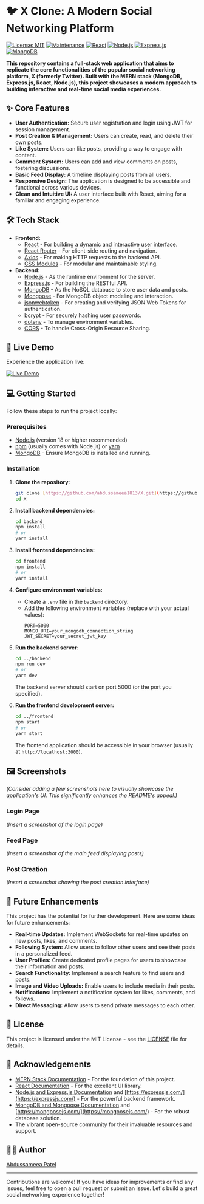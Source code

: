 # 🐦 X Clone: A Modern Social Networking Platform

[![License: MIT](https://img.shields.io/badge/License-MIT-yellow.svg)](https://opensource.org/licenses/MIT)
[![Maintenance](https://img.shields.io/badge/Maintained%3F-yes-green.svg)](https://github.com/abdussameea1813/X/graphs/commit-activity)
[![React](https://img.shields.io/badge/React-61DAFB?style=for-the-badge&logo=react&logoColor=black)](https://react.dev/)
[![Node.js](https://img.shields.io/badge/Node.js-43853D?style=for-the-badge&logo=node.js&logoColor=white)](https://nodejs.org/en/)
[![Express.js](https://img.shields.io/badge/Express.js-000000?style=for-the-badge&logo=express&logoColor=white)](https://expressjs.com/)
[![MongoDB](https://img.shields.io/badge/MongoDB-4EA94B?style=for-the-badge&logo=mongodb&logoColor=white)](https://www.mongodb.com/)

**This repository contains a full-stack web application that aims to replicate the core functionalities of the popular social networking platform, X (formerly Twitter). Built with the MERN stack (MongoDB, Express.js, React, Node.js), this project showcases a modern approach to building interactive and real-time social media experiences.**

## ✨ Core Features

* **User Authentication:** Secure user registration and login using JWT for session management.
* **Post Creation & Management:** Users can create, read, and delete their own posts.
* **Like System:** Users can like posts, providing a way to engage with content.
* **Comment System:** Users can add and view comments on posts, fostering discussions.
* **Basic Feed Display:** A timeline displaying posts from all users.
* **Responsive Design:** The application is designed to be accessible and functional across various devices.
* **Clean and Intuitive UI:** A user interface built with React, aiming for a familiar and engaging experience.

## 🛠️ Tech Stack

* **Frontend:**
    * [React](https://react.dev/) - For building a dynamic and interactive user interface.
    * [React Router](https://reactrouter.com/en/main) - For client-side routing and navigation.
    * [Axios](https://axios-http.com/docs/intro) - For making HTTP requests to the backend API.
    * [CSS Modules](https://github.com/css-modules/css-modules) - For modular and maintainable styling.
* **Backend:**
    * [Node.js](https://nodejs.org/en/) - As the runtime environment for the server.
    * [Express.js](https://expressjs.com/) - For building the RESTful API.
    * [MongoDB](https://www.mongodb.com/) - As the NoSQL database to store user data and posts.
    * [Mongoose](https://mongoosejs.com/) - For MongoDB object modeling and interaction.
    * [jsonwebtoken](https://jwt.io/) - For creating and verifying JSON Web Tokens for authentication.
    * [bcrypt](https://www.npmjs.com/package/bcrypt) - For securely hashing user passwords.
    * [dotenv](https://www.npmjs.com/package/dotenv) - To manage environment variables.
    * [CORS](https://expressjs.com/en/resources/middleware/cors.html) - To handle Cross-Origin Resource Sharing.

## 🚀 Live Demo

Experience the application live:

[![Live Demo](https://img.shields.io/badge/Live%20Demo-Visit%20Now-brightgreen)](https://x-clone-xdca.onrender.com/login)

## 💻 Getting Started

Follow these steps to run the project locally:

### Prerequisites

* [Node.js](https://nodejs.org/en/) (version 18 or higher recommended)
* [npm](https://www.npmjs.com/) (usually comes with Node.js) or [yarn](https://yarnpkg.com/)
* [MongoDB](https://www.mongodb.com/try/download/community) - Ensure MongoDB is installed and running.

### Installation

1.  **Clone the repository:**
    ```bash
    git clone [https://github.com/abdussameea1813/X.git](https://github.com/abdussameea1813/X.git)
    cd X
    ```

2.  **Install backend dependencies:**
    ```bash
    cd backend
    npm install
    # or
    yarn install
    ```

3.  **Install frontend dependencies:**
    ```bash
    cd frontend
    npm install
    # or
    yarn install
    ```

4.  **Configure environment variables:**
    * Create a `.env` file in the `backend` directory.
    * Add the following environment variables (replace with your actual values):
        ```env
        PORT=5000
        MONGO_URI=your_mongodb_connection_string
        JWT_SECRET=your_secret_jwt_key
        ```

5.  **Run the backend server:**
    ```bash
    cd ../backend
    npm run dev
    # or
    yarn dev
    ```
    The backend server should start on port 5000 (or the port you specified).

6.  **Run the frontend development server:**
    ```bash
    cd ../frontend
    npm start
    # or
    yarn start
    ```
    The frontend application should be accessible in your browser (usually at `http://localhost:3000`).

## 🖼️ Screenshots

*(Consider adding a few screenshots here to visually showcase the application's UI. This significantly enhances the README's appeal.)*

### Login Page
*(Insert a screenshot of the login page)*

### Feed Page
*(Insert a screenshot of the main feed displaying posts)*

### Post Creation
*(Insert a screenshot showing the post creation interface)*

## 🚀 Future Enhancements

This project has the potential for further development. Here are some ideas for future enhancements:

* **Real-time Updates:** Implement WebSockets for real-time updates on new posts, likes, and comments.
* **Following System:** Allow users to follow other users and see their posts in a personalized feed.
* **User Profiles:** Create dedicated profile pages for users to showcase their information and posts.
* **Search Functionality:** Implement a search feature to find users and posts.
* **Image and Video Uploads:** Enable users to include media in their posts.
* **Notifications:** Implement a notification system for likes, comments, and follows.
* **Direct Messaging:** Allow users to send private messages to each other.

## 📄 License

This project is licensed under the MIT License - see the [LICENSE](LICENSE) file for details.

## 🙏 Acknowledgements

* [MERN Stack Documentation](https://www.mongodb.com/mern-stack) - For the foundation of this project.
* [React Documentation](https://react.dev/) - For the excellent UI library.
* [Node.js and Express.js Documentation](https://nodejs.org/en/) and [https://expressjs.com/](https://expressjs.com/) - For the powerful backend framework.
* [MongoDB and Mongoose Documentation](https://www.mongodb.com/) and [https://mongoosejs.com/](https://mongoosejs.com/) - For the robust database solution.
* The vibrant open-source community for their invaluable resources and support.

## 🧑‍💻 Author

[Abdussameea Patel](https://github.com/abdussameea1813)

---

Contributions are welcome! If you have ideas for improvements or find any issues, feel free to open a pull request or submit an issue. Let's build a great social networking experience together!
